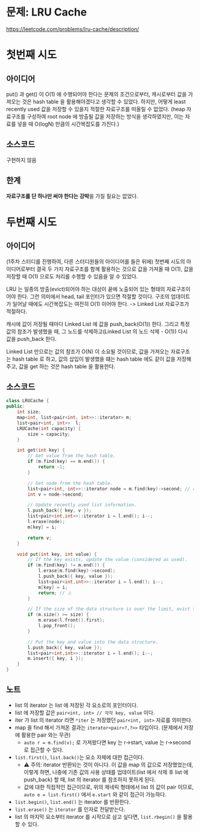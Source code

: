 # 문제: LRU Cache

https://leetcode.com/problems/lru-cache/description/

# 첫번째 시도

## 아이디어

put() 과 get() 이 O(1) 에 수행되어야 한다는 문제의 조건으로부터, 캐시로부터 값을 가져오는 것은 hash table 을 활용해야겠다고 생각할 수 있었다. 하지만, 어떻게 least recently used 값을 저장할 수 있을지 적절한 자료구조를 떠올릴 수 없었다. (heap 자료구조를 구성하여 root node 에 방출될 값을 저장하는 방식을 생각하였지만, 이는 자료를 넣을 때 O(logN) 만큼의 시간복잡도를 가진다.)

## 소스코드

구현하지 않음

## 한계

**자료구조를 단 하나만 써야 한다는 강박**을 가질 필요는 없었다.

# 두번째 시도

## 아이디어

(1주차 스터디를 진행하여, 다른 스터디원들의 아이디어를 들은 뒤에) 첫번째 시도의 아이디어로부터 결국 두 가지 자료구조를 함께 활용하는 것으로 값을 가져올 때 O(1), 값을 저장할 때 O(1) 으로도 처리를 수행할 수 있음을 알 수 있었다.

LRU 는 일종의 방출(evict)되어야 하는 대상이 끝에 노출되어 있는 형태의 자료구조이어야 한다. 그런 의미에서 head, tail 포인터가 있으면 적절할 것이다. 구조의 업데이트가 일어날 때에도 시간복잡도는 여전히 O(1) 이어야 한다. -> Linked List 자료구조가 적절하다.

캐시에 값이 저장될 때마다 Linked List 에 값을 push_back(O(1)) 한다. 그리고 특정 값의 참조가 발생했을 때, 그 노드를 삭제하고(Linked List 의 노드 삭제 - O(1)) 다시 값을 push_back 한다.

Linked List 만으로는 값의 참조가 O(N) 이 소요될 것이므로, 값을 가져오는 자료구조는 hash table 로 하고, 값의 삽입이 발생했을 떄는 hash table 에도 같이 값을 저장해주고, 값을 get 하는 것은 hash table 을 활용한다.

## 소스코드

```cpp
class LRUCache {
public:
    int size;
    map<int, list<pair<int, int>>::iterator> m;
    list<pair<int, int>>  l;
    LRUCache(int capacity) {
        size = capacity;
    }

    int get(int key) {
        // Get value from the hash table.
        if (m.find(key) == m.end()) {
            return -1;
        }

        // Get node from the hash table.
        list<pair<int, int>>::iterator node = m.find(key)->second; // return type of find (of map) is `pair(key, value)`
        int v = node->second;

        // Update recently used list information.
        l.push_back({ key, v });
        list<pair<int,int>>::iterator i = l.end(); i--;
        l.erase(node);
        m[key] = i;

        return v;
    }

    void put(int key, int value) {
        // If the key exists, update the value (considered as used).
        if (m.find(key) != m.end()) {
            l.erase(m.find(key)->second);
            l.push_back({ key, value });
            list<pair<int,int>>::iterator i = l.end(); i--;
            m[key] = i;
            return; // ⚠
        }

        // If the size of the data structure is over the limit, evict the least recently used.
        if (m.size() >= size) {
            m.erase(l.front().first);
            l.pop_front();
        }

        // Put the key and value into the data structure.
        l.push_back({ key, value });
        list<pair<int,int>>::iterator i = l.end(); i--;
        m.insert({ key, i });
    }
}
```

## 노트

- list 의 iterator 는 list 에 저장된 각 요소로의 포인터이다.
- list 에 저장할 값은 `pair<int, int> // 각각 key, value` 이다.
- iter 가 list 의 iterator 라면 `*iter` 는 저장했던 `pair<int, int>` 자료를 의미한다.
- map 을 find 해서 가져온 결과는 `iterator<pair<?,?>>` 타입이다. (문제에서 저장에 활용한 pair 와는 무관)
  - `auto r = m.find(v);` 로 가져왔다면 key 는 r->start, value 는 r->second 로 접근할 수 있다.
- `list.first()`, `list.back()`는 요소 자체에 대한 접근이다.
  - ⚠️ 주의: iterator 반환되는 것이 아니다. 이 값을 map 의 값으로 저장했었는데, 이렇게 하면, 나중에 기존 값의 사용 상태를 업데이트(list 에서 삭제 후 list 에 push_back) 할 때, list 의 iterator 를 참조하지 못하게 된다.
  - 값에 대한 직접적인 접근이므로, 위의 제네릭 형태에서 list 의 값이 pair 이므로, `auto e = list.first()` 에서 `e.start` 와 같이 접근이 가능하다.
- `list.begin()`, `list.end()` 는 iterator 를 반환한다.
- `list.erase()` 는 `iterator` 를 인자로 전달받는다.
- list 의 마지막 요소부터 iterator 를 시작으로 삼고 싶다면, `list.rbegin()` 을 활용할 수 있다.
